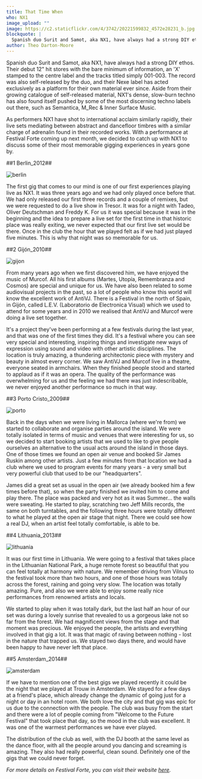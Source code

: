 ```yaml
---
title: That Time When
who: NX1
image_upload: ""
image: https://c2.staticflickr.com/4/3742/20221599832_4572e28231_b.jpg
blockquote: |
  Spanish duo Surit and Samot, aka NX1, have always had a strong DIY ethos. Their debut 12" hit stores with the bare minimum of information, an 'X' stamped to the centre label and the track's titled simply 001-003. The record was also self-released by the duo, and their Nexe label has acted exclusively as a platform for their own material ever since. Aside from their growing catalogue of self-released material, NX1's dense, slow-burn techno has also found itself pushed by some of the most discerning techno labels out there, such as Semantica, M_Rec & Inner Surface Music.
author: Theo Darton-Moore
---
```

Spanish duo Surit and Samot, aka NX1, have always had a strong DIY ethos. Their debut 12" hit stores with the bare minimum of information, an 'X' stamped to the centre label and the tracks titled simply 001-003. The record was also self-released by the duo, and their Nexe label has acted exclusively as a platform for their own material ever since. Aside from their growing catalogue of self-released material, NX1's dense, slow-burn techno has also found itself pushed by some of the most discerning techno labels out there, such as Semantica, M_Rec & Inner Surface Music.

As performers NX1 have shot to international acclaim similarly rapidly, their live sets mediating between abstract and dancefloor timbres with a similar charge of adrenalin found in their recorded works. With a performance at Festival Forte coming up next month, we decided to catch up with NX1 to discuss some of their most memorable gigging experiences in years gone by.

##1 Berlin_2012##

![berlin](https://c1.staticflickr.com/1/348/20222035532_dcb31f5f88_b.jpg)

The first gig that comes to our mind is one of our first experiences playing live as NX1.  It was three years ago and we had only played once before that. We had only released our first three records and a couple of remixes, but we were requested to do a live show in Tresor. It was for a night with Tadeo, Oliver Deutschman and Freddy K. For us it was special because it was in the beginning and the idea to prepare a live set for the first time in that historic place was really exiting, we never expected that our first live set would be there. Once in the club the hour that we played felt as if we had just played five minutes. This is why that night was so memorable for us. 

##2 Gijón_2010##

![gijon](https://c1.staticflickr.com/1/460/20221685302_9514bd2644_b.jpg)

From many years ago when we first discovered him, we have enjoyed the music of Murcof. All his first albums (Martes, Utopía, Remembranza and Cosmos) are special and unique for us. We have also been related to some audiovisual projects in the past, so a lot of people who know this world will know the excellent work of AntiVJ. There is a Festival in the north of Spain, in Gijón, called L.E.V. (Laboratorio de Electronica Visual) which we used to attend for some years and in 2010 we realised that AntiVJ and Murcof were doing a live set together. 

It's a project they've been performing at a few festivals during the last year, and that was one of the first times they did. It's a festival where you can see very special and interesting, inspiring things and investigate new ways of expression using sound and video with other artistic disciplines. The location is truly amazing, a thundering architectonic piece with mystery and beauty in almost every corner. We saw AntiVJ and Murcof live in a theatre, everyone seated in armchairs. When they finished people stood and started to applaud as if it was an opera. The quality of the performance was overwhelming for us and the feeling we had there was just indescribable, we never enjoyed another performance so much in that way.   

##3 Porto Cristo_2009##

![porto](https://c1.staticflickr.com/1/549/20203812166_a8848a1735_b.jpg)

Back in the days when we were living in Mallorca (where we're from) we started to collaborate and organise parties around the island. We were totally isolated in terms of music and venues that were interesting for us, so we decided to start booking artists that we used to like to give people ourselves an alternative to the usual acts around the island in those days. One of those times we found an open air venue and booked Sir James Ruskin among other artists. Just a few minutes from that location we had a club where we used to program events for many years - a very small but very powerful club that used to be our "headquarters". 

James did a great set as usual in the open air (we already booked him a few times before that), so when the party finished we invited him to come and play there. The place was packed and very hot as it was Summer… the walls were sweating. He started to play, scratching two Jeff Mills records, the same on both turntables, and the following three hours were totally different to what he played at the open air stage that night. There we could see how a real DJ, when an artist feel totally comfortable, is able to be.

##4 Lithuania_2013##

![lithuania](https://c1.staticflickr.com/1/380/20043515339_103576af8c_b.jpg)

It was our first time in Lithuania. We were going to a festival that takes place in the Lithuanian National Park, a huge remote forest so beautiful that you can feel totally at harmony with nature. We remember driving from Vilnus to the festival took more than two hours, and one of those hours was totally across the forest, raining and going very slow. The location was totally amazing. Pure, and also we were able to enjoy some really nice performances from renowned artists and locals.

We started to play when it was totally dark, but the last half an hour of our set was during a lovely sunrise that revealed to us a gorgeous lake not so far from the forest. We had magnificent views from the stage and that moment was precious. We enjoyed the people, the artists and everything involved in that gig a lot. It was that magic of raving between nothing - lost in the nature that trapped us. We stayed two days there, and would have been happy to have never left that place. 

##5 Amsterdam_2014##

![amsterdam](https://c1.staticflickr.com/1/556/20235658231_be0fc095af_b.jpg)

If we have to mention one of the best gigs we played recently it could be the night that we played at Trouw in Amsterdam. We stayed for a few days at a friend's place, which already change the dynamic of going just for a night or day in an hotel room. We both love the city and that gig was epic for us due to the connection with the people. The club was busy from the start and there were a lot of people coming from "Welcome to the Future Festival" that took place that day, so the mood in the club was excellent. It was one of the warmest performances we have ever played. 

The distribution of the club as well, with the DJ booth at the same level as the dance floor, with all the people around you dancing and screaming is amazing. They also had really powerful, clean sound. Definitely one of the gigs that we could never forget. 

_For more details on Festival Forte, you can visit their website [here](http://www.festivalforte.com/)._